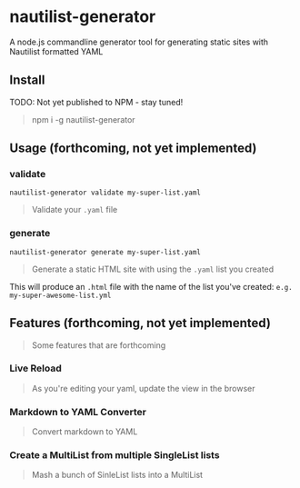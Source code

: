 # nautilist-generator
A node.js commandline generator tool for generating static sites with Nautilist formatted YAML 

## Install

TODO: Not yet published to NPM - stay tuned!
> npm i -g nautilist-generator


## Usage (forthcoming, not yet implemented)

### validate
```
nautilist-generator validate my-super-list.yaml
```
> Validate your `.yaml` file

### generate
```
nautilist-generator generate my-super-list.yaml
```
> Generate a static HTML site with using the `.yaml` list you created 

This will produce an `.html` file with the name of the list you've created: `e.g. my-super-awesome-list.yml`



## Features (forthcoming, not yet implemented)
> Some features that are forthcoming

### Live Reload 
> As you're editing your yaml, update the view in the browser


### Markdown to YAML Converter
> Convert markdown to YAML

### Create a MultiList from multiple SingleList lists
> Mash a bunch of SinleList lists into a MultiList


